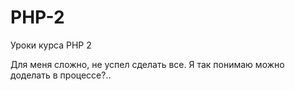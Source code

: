 # PHP-2
Уроки курса PHP 2

Для меня сложно, не успел сделать все. Я так понимаю можно доделать в процессе?..
